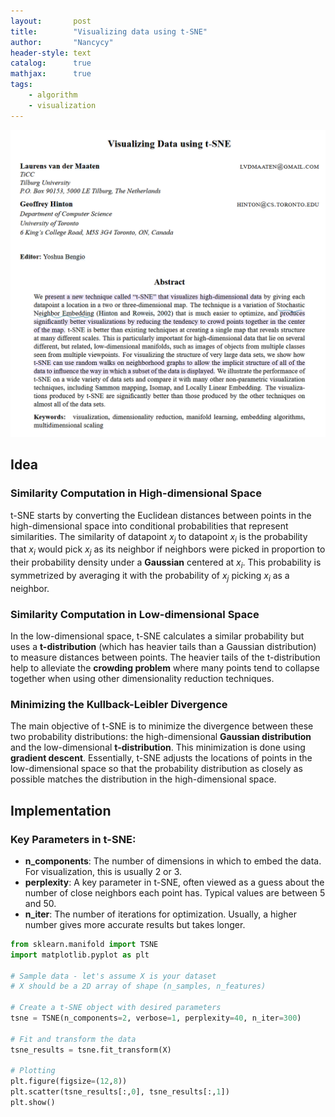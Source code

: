 ```yaml
---
layout:       post
title:        "Visualizing data using t-SNE"
author:       "Nancycy"
header-style: text
catalog:      true
mathjax:      true
tags:
    - algorithm
    - visualization
---
```


[//]: # (![[Pasted image 20240625135338.png|737]])

<img src="/img/post2024/Pasted image 20240625135338.png" alt="image" width="737">

## Idea

### Similarity Computation in High-dimensional Space
 
t-SNE starts by converting the Euclidean distances between points in the high-dimensional space into conditional probabilities that represent similarities. The similarity of datapoint $x_j$ to datapoint $x_{i}$​ is the probability that $x_{i}$​ would pick $x_{j}$​ as its neighbor if neighbors were picked in proportion to their probability density under a **Gaussian** centered at $x_{i}$​. This probability is symmetrized by averaging it with the probability of $x_{j}$​ picking $x_{i}$​ as a neighbor.

### Similarity Computation in Low-dimensional Space

In the low-dimensional space, t-SNE calculates a similar probability but uses a **t-distribution** (which has heavier tails than a Gaussian distribution) to measure distances between points. The heavier tails of the t-distribution help to alleviate the **crowding problem** where many points tend to collapse together when using other dimensionality reduction techniques.

### Minimizing the Kullback-Leibler Divergence

The main objective of t-SNE is to minimize the divergence between these two probability distributions: the high-dimensional **Gaussian distribution** and the low-dimensional **t-distribution**. This minimization is done using **gradient descent**. Essentially, t-SNE adjusts the locations of points in the low-dimensional space so that the probability distribution as closely as possible matches the distribution in the high-dimensional space.

## Implementation

### Key Parameters in t-SNE:

- **n_components**: The number of dimensions in which to embed the data. For visualization, this is usually 2 or 3.
- **perplexity**: A key parameter in t-SNE, often viewed as a guess about the number of close neighbors each point has. Typical values are between 5 and 50.
- **n_iter**: The number of iterations for optimization. Usually, a higher number gives more accurate results but takes longer.

```python
from sklearn.manifold import TSNE
import matplotlib.pyplot as plt

# Sample data - let's assume X is your dataset
# X should be a 2D array of shape (n_samples, n_features)

# Create a t-SNE object with desired parameters
tsne = TSNE(n_components=2, verbose=1, perplexity=40, n_iter=300)

# Fit and transform the data
tsne_results = tsne.fit_transform(X)

# Plotting
plt.figure(figsize=(12,8))
plt.scatter(tsne_results[:,0], tsne_results[:,1])
plt.show()

```